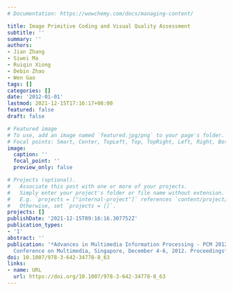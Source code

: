 ```yaml
---
# Documentation: https://wowchemy.com/docs/managing-content/

title: Image Primitive Coding and Visual Quality Assessment
subtitle: ''
summary: ''
authors:
- Jian Zhang
- Siwei Ma
- Ruiqin Xiong
- Debin Zhao
- Wen Gao
tags: []
categories: []
date: '2012-01-01'
lastmod: 2021-12-15T17:16:17+08:00
featured: false
draft: false

# Featured image
# To use, add an image named `featured.jpg/png` to your page's folder.
# Focal points: Smart, Center, TopLeft, Top, TopRight, Left, Right, BottomLeft, Bottom, BottomRight.
image:
  caption: ''
  focal_point: ''
  preview_only: false

# Projects (optional).
#   Associate this post with one or more of your projects.
#   Simply enter your project's folder or file name without extension.
#   E.g. `projects = ["internal-project"]` references `content/project/deep-learning/index.md`.
#   Otherwise, set `projects = []`.
projects: []
publishDate: '2021-12-15T09:16:16.307752Z'
publication_types:
- '1'
abstract: ''
publication: '*Advances in Multimedia Information Processing - PCM 2012 - 13th Pacific-Rim
  Conference on Multimedia, Singapore, December 4-6, 2012. Proceedings*'
doi: 10.1007/978-3-642-34778-8_63
links:
- name: URL
  url: https://doi.org/10.1007/978-3-642-34778-8_63
---
```

